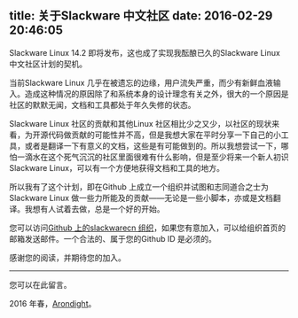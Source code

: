 title: 关于Slackware 中文社区
date: 2016-02-29 20:46:05
---

Slackware Linux 14.2 即将发布，这也成了实现我酝酿已久的Slackware Linux 中文社区计划的契机。

当前Slackware Linux 几乎在被遗忘的边缘，用户流失严重，而少有新鲜血液输入。造成这种情况的原因除了和系统本身的设计理念有关之外，很大的一个原因是社区的默默无闻，文档和工具都处于年久失修的状态。

Slackware Linux 社区的贡献和其他Linux 社区相比少之又少，以社区的现状来看，为开源代码做贡献的可能性并不高，但是我想大家在平时分享一下自己的小工具，或者是翻译一下有意义的文档，这些是有可能做到的。所以我想尝试一下，哪怕一滴水在这个死气沉沉的社区里面很难有什么影响，但是至少将来一个新人初识Slackware Linux，可以有一个方便地获得文档和工具的地方。

所以我有了这个计划，即在Github 上成立一个组织并试图和志同道合之士为Slackware Linux 做一些力所能及的贡献——无论是一些小脚本，亦或是文档翻译。我想有人试着去做，总是一个好的开始。

您可以访问[Github 上的slackwarecn 组织][ID_GITHUB]，如果您有意加入，可以给组织首页的邮箱发送邮件。一个合法的、属于您的Github ID 是必须的。

感谢您的阅读，并期待您的加入。

---

您可以在此留言。

2016 年春，[Arondight](http://arondight.github.io)。

[ID_GITHUB]: https://github.com/slackwarecn "点此访问我们的Github Organization 主页"

